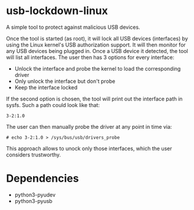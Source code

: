 # usb-lockdown-linux

A simple tool to protect against malicious USB devices.

Once the tool is started (as root), it will lock all USB devices (interfaces) by using the Linux kernel's USB authorization support. 
It will then monitor for any USB devices being plugged in. Once a USB device it detected, the tool will list all interfaces. 
The user then has 3 options for every interface:

- Unlock the interface and probe the kernel to load the corresponding driver
- Only unlock the interface but don't probe
- Keep the interface locked

If the second option is chosen, the tool will print out the interface path in sysfs. Such a path could look like that:

```
3-2:1.0
```

The user can then manually probe the driver at any point in time via:

```console
# echo 3-2:1.0 > /sys/bus/usb/drivers_probe 
```

This approach allows to unock only those interfaces, which the user considers trustworthy.

# Dependencies
- python3-pyudev
- python3-pyusb

